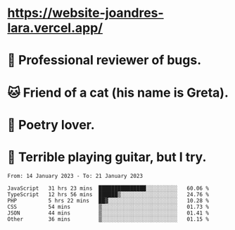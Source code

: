 # https://website-joandres-lara.vercel.app/
# 🐛 Professional reviewer of bugs.
# 🐱 Friend of a cat (his name is Greta).
# 📜 Poetry lover.
# 🎸 Terrible playing guitar, but I try.

<!--START_SECTION:waka-->

```text
From: 14 January 2023 - To: 21 January 2023

JavaScript   31 hrs 23 mins  ███████████████░░░░░░░░░░   60.06 %
TypeScript   12 hrs 56 mins  ██████▒░░░░░░░░░░░░░░░░░░   24.76 %
PHP          5 hrs 22 mins   ██▓░░░░░░░░░░░░░░░░░░░░░░   10.28 %
CSS          54 mins         ▒░░░░░░░░░░░░░░░░░░░░░░░░   01.73 %
JSON         44 mins         ▒░░░░░░░░░░░░░░░░░░░░░░░░   01.41 %
Other        36 mins         ▒░░░░░░░░░░░░░░░░░░░░░░░░   01.15 %
```

<!--END_SECTION:waka-->
